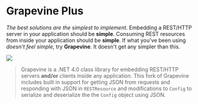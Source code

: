 Grapevine Plus
==============

*The best solutions are the simplest to implement*. Embedding a REST/HTTP server in your application should be **simple**. Consuming REST resources from inside your application should be **simple**. If what you've been using *doesn't feel simple*, try **Grapevine**. It doesn't get any simpler than this.

![](https://raw.github.com/scottoffen/Grapevine/master/grapevine.png)

>Grapevine is a .NET 4.0 class library for embedding REST/HTTP servers **and/or** clients inside any application. This fork of Grapevine includes built in support for getting JSON from requests and responding with JSON in `RESTResource` and modifications to `Config` to serialize and deserialize the the `Config` object using JSON.
